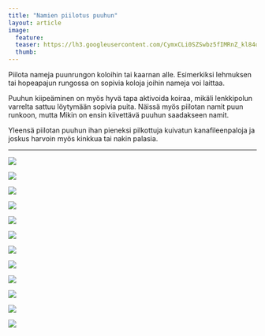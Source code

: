 ```yaml
---
title: "Namien piilotus puuhun"
layout: article
image:
  feature:
  teaser: https://lh3.googleusercontent.com/CymxCLi0SZSwbz5fIMRnZ_kl84ogBdYH957wxdsqZIA=w245
  thumb:
---
```


Piilota nameja puunrungon koloihin tai kaarnan alle. Esimerkiksi lehmuksen tai hopeapajun rungossa on sopivia koloja joihin nameja voi laittaa.

Puuhun kiipeäminen on myös hyvä tapa aktivoida koiraa, mikäli lenkkipolun varrelta sattuu löytymään sopivia puita. Näissä myös piilotan namit puun runkoon, mutta Mikin on ensin kiivettävä puuhun saadakseen namit.

Yleensä piilotan puuhun ihan pieneksi pilkottuja kuivatun kanafileenpaloja ja joskus harvoin myös kinkkua tai nakin palasia.

---

[![](https://lh3.googleusercontent.com/XOj5z58Lw2GMpcJFxuUszQ1sUcc5Dcwp3YJKC8TaOXI=w800)](https://lh3.googleusercontent.com/XOj5z58Lw2GMpcJFxuUszQ1sUcc5Dcwp3YJKC8TaOXI=s0)

[![](https://lh3.googleusercontent.com/gKKSDo4IRATu2T__-IqlI3dO2n_9GG-J9fBwRZggbrY=w800)](https://lh3.googleusercontent.com/gKKSDo4IRATu2T__-IqlI3dO2n_9GG-J9fBwRZggbrY=s0)

[![](https://lh3.googleusercontent.com/UZEUNJuZwYDCNLysudS8O_ytBNs65HBfq6AaT_Hc9tQ=w800)](https://lh3.googleusercontent.com/UZEUNJuZwYDCNLysudS8O_ytBNs65HBfq6AaT_Hc9tQ=s0)

[![](https://lh3.googleusercontent.com/BCI_2kFtNVe6dMB0_DQjQgM4_G4gWxIz8C2q_gEoDYg=w800)](https://lh3.googleusercontent.com/BCI_2kFtNVe6dMB0_DQjQgM4_G4gWxIz8C2q_gEoDYg=s0)

[![](https://lh3.googleusercontent.com/AESSxWyzAb81by4ap18HYTQ65d0Bs5OnFFADPlziEYs=w800)](https://lh3.googleusercontent.com/AESSxWyzAb81by4ap18HYTQ65d0Bs5OnFFADPlziEYs=s0)

[![](https://lh3.googleusercontent.com/piX-jbufN2EXlkUGXo5bdiM4z7Lnu00c4SxEKDb-s6A=w800)](https://lh3.googleusercontent.com/piX-jbufN2EXlkUGXo5bdiM4z7Lnu00c4SxEKDb-s6A=s0)

[![](https://lh3.googleusercontent.com/K_FJoijd6GRoAmJ3BkKL5M1yvxzNGfJjWhHrKk3OnhY=w800)](https://lh3.googleusercontent.com/K_FJoijd6GRoAmJ3BkKL5M1yvxzNGfJjWhHrKk3OnhY=s0)

[![](https://lh3.googleusercontent.com/IHLPuRA1GzobWPim0GQMuWn0CBV46JnnR3_lVTmEDjQ=w800)](https://lh3.googleusercontent.com/IHLPuRA1GzobWPim0GQMuWn0CBV46JnnR3_lVTmEDjQ=s0)

[![](https://lh3.googleusercontent.com/TyU3YVIeuRiu_mbhSZBUJyIVPSIR0zo0tkpHdqEXJCc=w800)](https://lh3.googleusercontent.com/TyU3YVIeuRiu_mbhSZBUJyIVPSIR0zo0tkpHdqEXJCc=s0)

[![](https://lh3.googleusercontent.com/MeUvlkhzk8E-0EuPi6FCqpcYp2lGQGB6VH6vpAnvG58=w800)](https://lh3.googleusercontent.com/MeUvlkhzk8E-0EuPi6FCqpcYp2lGQGB6VH6vpAnvG58=s0)

[![](https://lh3.googleusercontent.com/CLSUTqbz6ova8oqns2Pr3yHbFUs5A1CNtVu7NRGZABo=w800)](https://lh3.googleusercontent.com/CLSUTqbz6ova8oqns2Pr3yHbFUs5A1CNtVu7NRGZABo=s0)

[![](https://lh3.googleusercontent.com/ANdrNeRezLMSuqNHLXcUgrnbEzEO9v8consRpRrG6VWfOAdiHDbeyAgyeiQ0tOjUAsiGf2e6bsVrWOpN5Sndn0yZThWuru3cCJWcF9Ln2ejkKSkNqcjFoKKNY0qQaTBrW4iBH7scw83GUwAKBBtf375ckoy4Px8rLtSudf3gOpI388yINahPePKPUCOIwIKJvl9PcgR-sPfK3Z-NwnYImgE6QpNxSRJYYGdImsqMOb5FOZOVoSi3ZfihTCNiVxI5-pTMPsQn9grSPvHl5IYbnO5rDBYbt_AO80W5XjjGq-0T-RdghbaiRoFmaZyXZKdiVAWYFbFTDwxXZF83PNSkWVMbj-rFsfEdI7XlhhH2Xrlu6VSsNI9oEXddxz_NSF8ovyrjXZDV8AjaPSl8WusnLUv855yvkW2CSBikk_0hJbxRVsG3ny__j1z2P2Q94jYQ95ZPvQsyE_4EyqsCxI0RCvzWkMFAkAXaLnmeDUZ9XDNmYr2HpFp__teiMfw_8L9rQxaCQ1hTUT8nsS1hjqHvlO9H1i195n7LO-eV6QqdoIo=w800)](https://lh3.googleusercontent.com/ANdrNeRezLMSuqNHLXcUgrnbEzEO9v8consRpRrG6VWfOAdiHDbeyAgyeiQ0tOjUAsiGf2e6bsVrWOpN5Sndn0yZThWuru3cCJWcF9Ln2ejkKSkNqcjFoKKNY0qQaTBrW4iBH7scw83GUwAKBBtf375ckoy4Px8rLtSudf3gOpI388yINahPePKPUCOIwIKJvl9PcgR-sPfK3Z-NwnYImgE6QpNxSRJYYGdImsqMOb5FOZOVoSi3ZfihTCNiVxI5-pTMPsQn9grSPvHl5IYbnO5rDBYbt_AO80W5XjjGq-0T-RdghbaiRoFmaZyXZKdiVAWYFbFTDwxXZF83PNSkWVMbj-rFsfEdI7XlhhH2Xrlu6VSsNI9oEXddxz_NSF8ovyrjXZDV8AjaPSl8WusnLUv855yvkW2CSBikk_0hJbxRVsG3ny__j1z2P2Q94jYQ95ZPvQsyE_4EyqsCxI0RCvzWkMFAkAXaLnmeDUZ9XDNmYr2HpFp__teiMfw_8L9rQxaCQ1hTUT8nsS1hjqHvlO9H1i195n7LO-eV6QqdoIo=s0)
